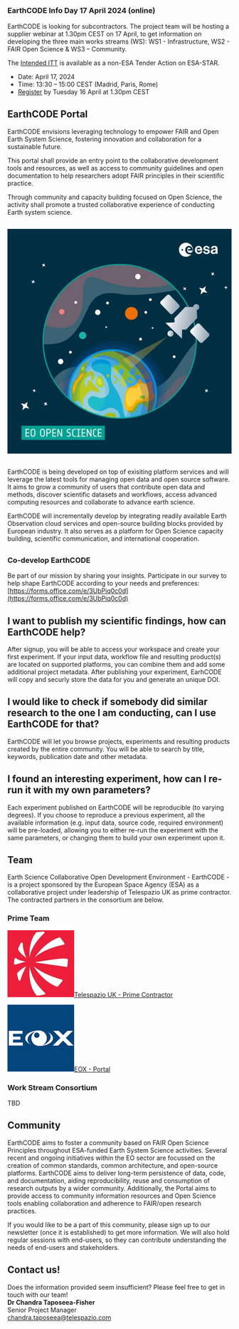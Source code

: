 ## <!--{as="div" .highlight}-->

### EarthCODE Info Day 17 April 2024 (online)

EarthCODE is looking for subcontractors. The project team will be hosting a supplier webinar at 1.30pm CEST on 17 April, to get information on developing the three main works streams (WS): WS1 - Infrastructure, WS2 - FAIR Open Science & WS3 – Community.

The [Intended ITT](https://esastar-publication-ext.sso.esa.int/nonEsaTenderActions/details/13691) is available as a non-ESA Tender Action on ESA-STAR.

- Date: April 17, 2024
- Time: 13:30 – 15:00 CEST (Madrid, Paris, Rome)
- [Register](https://events.teams.microsoft.com/event/133562f6-0358-4e09-9f4a-789d03381b75@e4fda1e2-a063-48c2-a133-cf4b3c22f5af) by Tuesday 16 April at 1.30pm CEST

## EarthCODE Portal <!--{as="esa-main-section"}-->

EarthCODE envisions leveraging technology to empower FAIR and Open Earth System Science,
fostering innovation and collaboration for a sustainable future.

This portal shall provide an entry point to the collaborative
development tools and resources, as well as access to community
guidelines and open documentation to help researchers adopt FAIR
principles in their scientific practice.

Through community and capacity building focused on Open Science, the
activity shall promote a trusted collaborative experience of
conducting Earth system science.

## <!--{as="div" style="display: flex; width: 100%; justify-content: center"}-->

![Landing page image](EO-Open-Science_Badge_DEF.jpg) <!--{style="width: 100%; max-width: 50vw"}-->

## <!--{as="esa-main-section"}-->

EarthCODE is being developed on top of exisiting platform services and will
leverage the latest tools for managing open data and open source software.
It aims to grow a community of users that contribute open data and methods,
discover scientific datasets and workflows, access advanced computing resources
and collaborate to advance earth science.

EarthCODE will incrementally develop by integrating readily available Earth Observation
cloud services and open-source building blocks provided by European industry.
It also serves as a platform for Open Science capacity building, scientific communication,
and international cooperation.

## <!--{as="div" .highlight}-->

### Co-develop EarthCODE

Be part of our mission by sharing your insights.
Participate in our survey to help shape EarthCODE according to your needs and preferences: [https://forms.office.com/e/3UbPiq0c0d](https://forms.office.com/e/3UbPiq0c0d)

## I want to publish my scientific findings, how can EarthCODE help? <!--{as="esa-main-section"}-->

After signup, you will be able to access your workspace and create
your first experiment. If your input data, workflow file and resulting
product(s) are located on supported platforms, you can combine them
and add some additional project metadata. After publishing your
experiment, EarhCODE will copy and securly store the data for you and
generate an unique DOI.

## I would like to check if somebody did similar research to the one I am conducting, can I use EarthCODE for that? <!--{as="esa-main-section"}-->

EarthCODE will let you browse projects, experiments and resulting
products created by the entire community. You will be able to search
by title, keywords, publication date and other
metadata.

## I found an interesting experiment, how can I re-run it with my own parameters? <!--{as="esa-main-section"}-->

Each experiment published on EarthCODE will be reproducible (to
varying degrees). If you choose to reproduce a previous experiment,
all the available information (e.g. input data, source code, required
environment) will be pre-loaded, allowing you to either re-run the
experiment with the same parameters, or changing them to build your
own experiment upon it.

## Team

Earth Science Collaborative Open Development Environment - EarthCODE - is a project sponsored by the European Space Agency (ESA) as a collaborative project under leadership of Telespazio UK as prime contractor. The contracted partners in the consortium are below.

### Prime Team

[![Telespazio UK - Prime Contractor](tpz.jpg)Telespazio UK - Prime Contractor](https://telespazio.co.uk)

[![EOX - Portal](eox.png)EOX - Portal](https://eox.at)

### Work Stream Consortium

TBD

## Community 

EarthCODE aims to foster a community based on FAIR Open Science Principles throughout ESA-funded Earth System Science activities. Several recent and ongoing initiatives within the EO sector are focussed on the creation of common standards, common architecture, and open-source platforms. EarthCODE aims to deliver long-term persistence of data, code, and documentation, aiding reproducibility, reuse and consumption of research outputs by a wider community. Additionally, the Portal aims to provide access to community information resources and Open Science tools enabling collaboration and adherence to FAIR/open research practices.

If you would like to be a part of this community, please sign up to our newsletter (once it is established) to get more information. We will also hold regular sessions with end-users, so they can contribute understanding the needs of end-users and stakeholders.

## Contact us!

Does the information provided seem insufficient? Please feel free to get in touch with our team!  
**Dr Chandra Taposeea-Fisher**  
Senior Project Manager  
[chandra.taposeea@telespazio.com](mailto:chandra.taposeea@telespazio.com)

